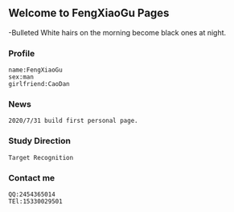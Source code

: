 
## Welcome to FengXiaoGu Pages

-Bulleted
    White hairs on the morning become black ones at night.



### Profile
    name:FengXiaoGu
    sex:man
    girlfriend:CaoDan
    
### News
    2020/7/31 build first personal page.
    
### Study Direction
    Target Recognition
    
### Contact me
    QQ:2454365014
    TEl:15330029501


